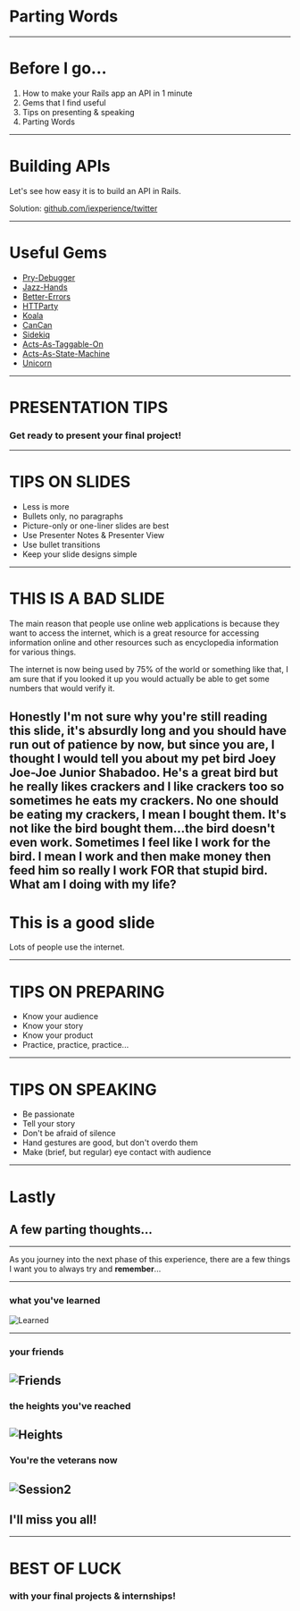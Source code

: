 # Parting Words

---
# Before I go...

1. How to make your Rails app an API in 1 minute
2. Gems that I find useful
3. Tips on presenting & speaking
4. Parting Words

---

# Building APIs

Let's see how easy it is to build an API in Rails.

Solution: [github.com/iexperience/twitter](https://github.com/iExperience/twitter/tree/9815f170a584cbb46837c67ccc9064f416a38a28)

---
# Useful Gems

* [Pry-Debugger](https://github.com/nixme/pry-debugger)
* [Jazz-Hands](https://github.com/nixme/jazz_hands)
* [Better-Errors](https://github.com/charliesome/better_errors)
* [HTTParty](https://github.com/jnunemaker/httparty)
* [Koala](https://github.com/arsduo/koala)
* [CanCan](https://github.com/ryanb/cancan)
* [Sidekiq](https://github.com/mperham/sidekiq)
* [Acts-As-Taggable-On](https://github.com/mbleigh/acts-as-taggable-on)
* [Acts-As-State-Machine](https://github.com/aasm/aasm)
* [Unicorn](https://rubygems.org/gems/unicorn)

---

# PRESENTATION TIPS

### Get ready to present your final project!

---
# TIPS ON SLIDES

* Less is more
* Bullets only, no paragraphs
* Picture-only or one-liner slides are best
* Use Presenter Notes & Presenter View
* Use bullet transitions
* Keep your slide designs simple

---
# THIS IS A BAD SLIDE

The main reason that people use online web applications is because they want to access the internet, which is a great resource for accessing information online and other resources such as encyclopedia information for various things.

The internet is now being used by 75% of the world or something like that, I am sure that if you looked it up you would actually be able to get some numbers that would verify it.

Honestly I'm not sure why you're still reading this slide, it's absurdly long and you should have run out of patience by now, but since you are, I thought I would tell you about my pet bird Joey Joe-Joe Junior Shabadoo. He's a great bird but he really likes crackers and I like crackers too so sometimes he eats my crackers. No one should be eating my crackers, I mean I bought them. It's not like the __bird__ bought them...the bird doesn't even work. Sometimes I feel like I work for the bird. I mean I work and then make money then feed him so really I work FOR that stupid bird. What am I doing with my life?
---
# This is a good slide

Lots of people use the internet.

---
# TIPS ON PREPARING

* Know your audience
* Know your story
* Know your product
* Practice, practice, practice...

---
# TIPS ON SPEAKING

* Be passionate
* Tell your story
* Don't be afraid of silence
* Hand gestures are good, but don't overdo them
* Make (brief, but regular) eye contact with audience

---


# Lastly
## A few parting thoughts...

---

As you journey into the next phase of this experience, there are a few things I want you to always try and __remember__...

---
### what you've learned

![Learned](/images/slides/17B/learned.jpg)

---
### your friends

![Friends](/images/slides/17B/friends.jpg)
---
### the heights you've reached

![Heights](/images/slides/17B/heights.png)
---
### You're the veterans now

![Session2](/images/slides/17B/session2.jpg)
---

## I'll miss you all!

---

# BEST OF LUCK
### with your final projects & internships!

